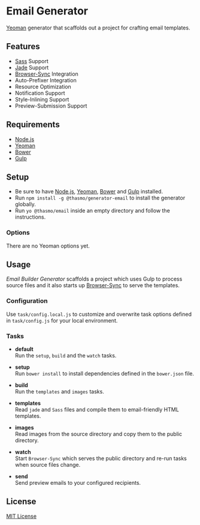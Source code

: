 # Email Generator
[Yeoman][yeoman] generator that scaffolds out a project for crafting email templates.

## Features
* [Sass][sass] Support
* [Jade][jade] Support
* [Browser-Sync][browsersync] Integration
* Auto-Prefixer Integration
* Resource Optimization
* Notification Support
* Style-Inlining Support
* Preview-Submission Support

## Requirements
* [Node.js][node]
* [Yeoman][yeoman]
* [Bower][bower]
* [Gulp][gulp]

## Setup
* Be sure to have [Node.js][node], [Yeoman][yeoman], [Bower][bower] and [Gulp][gulp] installed.
* Run `npm install -g @thasmo/generator-email` to install the generator globally.
* Run `yo @thasmo/email` inside an empty directory and follow the instructions.

### Options
There are no Yeoman options yet.

## Usage
_Email Builder Generator_  scaffolds a project which uses Gulp to process
source files and it also starts up [Browser-Sync][browsersync] to serve the  templates.

### Configuration
Use `task/config.local.js` to customize and overwrite task options defined in `task/config.js` for your local environment.

### Tasks
- **default**  
  Run the `setup`, `build` and the `watch` tasks.

- **setup**  
  Run `bower install` to install dependencies defined in the `bower.json` file.

- **build**  
  Run the `templates` and `images` tasks.

- **templates**  
  Read `jade` and `Sass` files and compile them to email-friendly HTML templates.

- **images**  
  Read images from the source directory and copy them to the public directory.

- **watch**  
  Start `Browser-Sync` which serves the public directory and re-run tasks when source files change.

- **send**  
  Send preview emails to your configured recipients.

## License
[MIT License][license]

[yeoman]: http://yeoman.io/
[sass]: http://sass-lang.com/
[jade]: http://jade-lang.com/
[browsersync]: http://www.browsersync.io/
[node]: https://nodejs.org/
[bower]: http://bower.io/
[gulp]: http://gulpjs.com/
[license]: http://opensource.org/licenses/MIT
